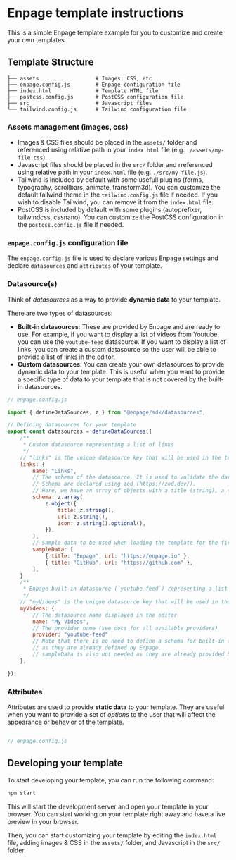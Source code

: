 # Enpage template instructions

This is a simple Enpage template example for you to customize and create your own templates.

## Template Structure


```plaintext
├── assets                  # Images, CSS, etc
├── enpage.config.js        # Enpage configuration file
├── index.html              # Template HTML file
├── postcss.config.js       # PostCSS configuration file
├── src                     # Javascript files
└── tailwind.config.js      # Tailwind configuration file
```

### Assets management (images, css)

- Images & CSS files should be placed in the `assets/` folder and referenced using relative path in your `index.html` file (e.g. `./assets/my-file.css`).
- Javascript files should be placed in the `src/` folder and rreferenced using relative path in your `index.html` file  (e.g. `./src/my-file.js`).
- Tailwind is included by default with some usefull plugins (forms, typography, scrollbars, animate, transform3d). You can customize the default tailwind theme in the `tailwind.config.js` file if needed. If you wish to disable Tailwind, you can remove it from the `index.html` file.
- PostCSS is included by default with some plugins (autoprefixer, tailwindcss, cssnano). You can customize the PostCSS configuration in the `postcss.config.js` file if needed.

### `enpage.config.js` configuration file

The `enpage.config.js` file is used to declare various Enpage settings and declare `datasources` and `attributes` of your template.


### Datasource(s)

Think of *datasources* as a way to provide **dynamic data** to your template.

There are two types of datasources:
- **Built-in datasources**: These are provided by Enpage and are ready to use. For example, if you want to display a list of videos from Youtube, you can use the `youtube-feed` datasource. If you want to display a list of links, you can create a custom datasource so the user will be able to provide a list of links in the editor.
- **Custom datasources**: You can create your own datasources to provide dynamic data to your template. This is useful when you want to provide a specific type of data to your template that is not covered by the built-in datasources.



```javascript
// enpage.config.js

import { defineDataSources, z } from "@enpage/sdk/datasources";

// Defining datasources for your template
export const datasources = defineDataSources({
    /**
     * Custom datasource representing a list of links
     */
    // "links" is the unique datasource key that will be used in the template
    links: {
        name: "Links",
        // The schema of the datasource. It is used to validate the data and create the editor UI.
        // Schema are declared using zod (https://zod.dev/).
        // Here, we have an array of objects with a title (string), a url (string) and an optional icon (string).
        schema: z.array(
            z.object({
                title: z.string(),
                url: z.string(),
                icon: z.string().optional(),
            }),
        ),
        // Sample data to be used when loading the template for the first time
        sampleData: [
            { title: "Enpage", url: "https://enpage.io" },
            { title: "GitHub", url: "https://github.com" },
        ],
    }
    /**
     * Enpage built-in datasource (`youtube-feed`) representing a list of videos from Youtube
     */
    // "myVideos" is the unique datasource key that will be used in the template
    myVideos: {
        // The datasource name displayed in the editor
        name: "My Videos",
        // The provider name (see docs for all available providers)
        provider: "youtube-feed"
        // Note that there is no need to define a schema for built-in datasources
        // as they are already defined by Enpage.
        // sampleData is also not needed as they are already provided by default.
    },

});

```

### Attributes

Attributes are used to provide **static data** to your template. They are useful when you want to provide a set of *options*
to the user that will affect the appearance or behavior of the template.

```javascript

// enpage.config.js


```

## Developing your template

To start developing your template, you can run the following command:

```bash
npm start
```

This will start the development server and open your template in your browser. You can start working on your template right away and have a live preview in your browser.

Then, you can start customizing your template by editing the `index.html` file, adding images & CSS in the `assets/` folder, and Javascript in the `src/` folder.


